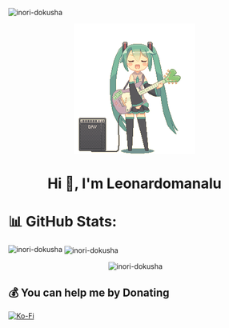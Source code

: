 <p align="left"> <img src="https://komarev.com/ghpvc/?username=inori-dokusha&label=Profile%20views&color=0e75b6&style=flat" alt="inori-dokusha" /> </p>
<div align="center">
  <img src="guitar-amp-electric-guitar.gif">
</div>
<h1 align="center">Hi 👋, I'm Leonardomanalu</h1>

# 📊 GitHub Stats:
<p><img align="left" src="https://github-readme-stats.vercel.app/api?username=Inori-dokusha&theme=vue-dark&hide_border=false&include_all_commits=false&count_private=false" alt="inori-dokusha" /></p>
<p>&nbsp;<img align="center" src="https://nirzak-streak-stats.vercel.app/?user=Inori-dokusha&theme=vue-dark&hide_border=false" alt="inori-dokusha" /></p>
<p align="center">&nbsp;<img align="center" src="https://github-readme-stats.vercel.app/api/top-langs/?username=Inori-dokusha&theme=vue-dark&hide_border=false&include_all_commits=false&count_private=false&layout=compact" alt="inori-dokusha" /></p>

## 💰 You can help me by Donating
  [![Ko-Fi](https://img.shields.io/badge/Ko--fi-F16061?style=for-the-badge&logo=ko-fi&logoColor=white)](https://ko-fi.com/leonardomanalu) 
